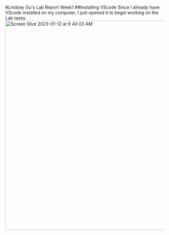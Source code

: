 #Lindsey Gu's Lab Report Week1
##Installing VScode
Since I already have VScode installed on my computer, I just opened it to begin working on the Lab tasks:
<img width="666" alt="Screen Shot 2023-01-12 at 9 40 03 AM" src="https://user-images.githubusercontent.com/122554943/212140144-3b5a67a6-a90f-4342-9a11-136cf184789a.png">
